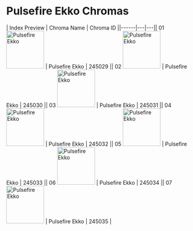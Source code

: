 # Pulsefire Ekko Chromas

| Index  Preview | Chroma Name | Chroma ID ||------|---|---|| 01  <img src='https://raw.communitydragon.org/latest/plugins/rcp-be-lol-game-data/global/default/v1/champion-chroma-images/245/245029.png' alt='Pulsefire Ekko' width='100'> | Pulsefire Ekko | 245029 || 02  <img src='https://raw.communitydragon.org/latest/plugins/rcp-be-lol-game-data/global/default/v1/champion-chroma-images/245/245030.png' alt='Pulsefire Ekko' width='100'> | Pulsefire Ekko | 245030 || 03  <img src='https://raw.communitydragon.org/latest/plugins/rcp-be-lol-game-data/global/default/v1/champion-chroma-images/245/245031.png' alt='Pulsefire Ekko' width='100'> | Pulsefire Ekko | 245031 || 04  <img src='https://raw.communitydragon.org/latest/plugins/rcp-be-lol-game-data/global/default/v1/champion-chroma-images/245/245032.png' alt='Pulsefire Ekko' width='100'> | Pulsefire Ekko | 245032 || 05  <img src='https://raw.communitydragon.org/latest/plugins/rcp-be-lol-game-data/global/default/v1/champion-chroma-images/245/245033.png' alt='Pulsefire Ekko' width='100'> | Pulsefire Ekko | 245033 || 06  <img src='https://raw.communitydragon.org/latest/plugins/rcp-be-lol-game-data/global/default/v1/champion-chroma-images/245/245034.png' alt='Pulsefire Ekko' width='100'> | Pulsefire Ekko | 245034 || 07  <img src='https://raw.communitydragon.org/latest/plugins/rcp-be-lol-game-data/global/default/v1/champion-chroma-images/245/245035.png' alt='Pulsefire Ekko' width='100'> | Pulsefire Ekko | 245035 |